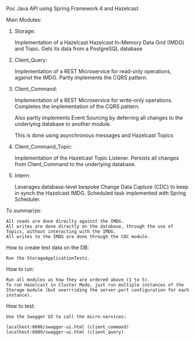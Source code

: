 Poc Java API using Spring Framework 4 and Hazelcast


Main Modules:

1. Storage:

    Implementation of a Hazelcast Hazelcast In-Memory Data Grid (IMDG) and Topic. Gets its data from a PostgreSQL database

2. Client_Query:
    
    Implementation of a REST Microservice for read-only operations, against the IMDG. Partly implements the CQRS pattern.

3. Client_Command:

    Implementation of a REST Microservice for write-only operations. Completes the implementation of the CQRS pattern. 
    
    Also partly implements Event Sourcing by deferring all changes to the underlying database to another module. 
    
    This is done using asynchronous messages and Hazelcast Topics

4. Client_Command_Topic:
    
    Implementation of the Hazelcast Topic Listener. Persists all changes from Client_Command to the underlying database.

5. Intern:

    Leverages database-level bespoke Change Data Capture (CDC) to keep in synch the Hazelcast IMDG.
    Scheduled task implemented with Spring Scheduler.
  
To summarize: 

    All reads are done direclty against the IMDG. 
    All writes are done directly on the database, through the use of Topics, without interacting with the IMDG.
    All writes to the IMDG are done through the CDC module.

How to create test data on the DB:

    Run the StorageApplicationTests.

How to run:

    Run all modules as how they are ordered above (1 to 5). 
    To run Hazelcast in Cluster Mode, just run multiple instances of the Storage module (but overrriding the server.port configuration for each instance).

How to test:
    
    Use the Swagger UI to call the micro-services:
     
    localhost:8088/swagger-ui.html (client_command)
    localhost:8089/swagger-ui.html (client_query)